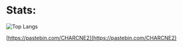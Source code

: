 # Stats:
![Top Langs](https://github-readme-stats.vercel.app/api/top-langs/?username=M4r5ha11&layout=compact&theme=merko&count_private=false)

[https://pastebin.com/CHARCNE2](https://pastebin.com/CHARCNE2)

